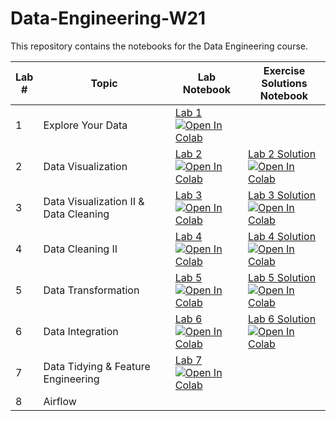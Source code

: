 # Data-Engineering-W21
This repository contains the notebooks for the Data Engineering course.

| Lab <br /> # | Topic | Lab <br /> Notebook | Exercise <br /> Solutions Notebook |
| --- | ----------- | ----- |----- |
| 1 | Explore Your Data| [Lab 1](https://github.com/raneemsultan/Data-Engineering-W21/blob/main/Lab1/Lab_1.ipynb)  <br /> [![Open In Colab](https://colab.research.google.com/assets/colab-badge.svg)](https://colab.research.google.com/github/raneemsultan/Data-Engineering-W21/blob/main/Lab1/Lab_1.ipynb)|
| 2 | Data Visualization| [Lab 2](https://github.com/raneemsultan/Data-Engineering-W21/blob/main/Lab2/Lab_2.ipynb)  <br /> [![Open In Colab](https://colab.research.google.com/assets/colab-badge.svg)](https://colab.research.google.com/github/raneemsultan/Data-Engineering-W21/blob/main/Lab2/Lab_2.ipynb)|[Lab 2 Solution](https://github.com/raneemsultan/Data-Engineering-W21/blob/main/Lab2/Lab_2_Task.ipynb)  <br /> [![Open In Colab](https://colab.research.google.com/assets/colab-badge.svg)](https://colab.research.google.com/github/raneemsultan/Data-Engineering-W21/blob/main/Lab2/Lab_2_Task.ipynb)
| 3 | Data Visualization II & Data Cleaning| [Lab 3](https://github.com/raneemsultan/Data-Engineering-W21/blob/main/Lab3/Lab_3_Data_Visualization_II_%26_Data_Cleaning.ipynb)  <br /> [![Open In Colab](https://colab.research.google.com/assets/colab-badge.svg)](https://colab.research.google.com/github/raneemsultan/Data-Engineering-W21/blob/main/Lab3/Lab_3_Data_Visualization_II_%26_Data_Cleaning.ipynb)|[Lab 3 Solution](https://github.com/raneemsultan/Data-Engineering-W21/blob/main/Lab3/Lab_3_Task.ipynb)  <br /> [![Open In Colab](https://colab.research.google.com/assets/colab-badge.svg)](https://colab.research.google.com/github/raneemsultan/Data-Engineering-W21/blob/main/Lab3/Lab_3_Task.ipynb)
| 4 |  Data Cleaning II| [Lab 4](https://github.com/raneemsultan/Data-Engineering-W21/blob/main/Lab4/Lab_4.ipynb)  <br /> [![Open In Colab](https://colab.research.google.com/assets/colab-badge.svg)](https://colab.research.google.com/github/raneemsultan/Data-Engineering-W21/blob/main/Lab4/Lab_4.ipynb)|[Lab 4 Solution](https://github.com/raneemsultan/Data-Engineering-W21/blob/main/Lab4/Lab4_Solutions.ipynb)  <br /> [![Open In Colab](https://colab.research.google.com/assets/colab-badge.svg)](https://colab.research.google.com/github/raneemsultan/Data-Engineering-W21/blob/main/Lab4/Lab4_Solutions.ipynb)
| 5 | Data Transformation | [Lab 5](https://github.com/raneemsultan/Data-Engineering-W21/blob/main/Lab5/Lab_5.ipynb)  <br /> [![Open In Colab](https://colab.research.google.com/assets/colab-badge.svg)](https://colab.research.google.com/github/raneemsultan/Data-Engineering-W21/blob/main/Lab5/Lab_5.ipynb)|[Lab 5 Solution](https://github.com/raneemsultan/Data-Engineering-W21/blob/main/Lab5/Lab5_Solutions.ipynb)  <br /> [![Open In Colab](https://colab.research.google.com/assets/colab-badge.svg)](https://colab.research.google.com/github/raneemsultan/Data-Engineering-W21/blob/main/Lab5/Lab5_Solutions.ipynb)
| 6 | Data Integration | [Lab 6](https://github.com/raneemsultan/Data-Engineering-W21/blob/main/Lab6/Lab6.ipynb)  <br /> [![Open In Colab](https://colab.research.google.com/assets/colab-badge.svg)](https://colab.research.google.com/github/raneemsultan/Data-Engineering-W21/blob/main/Lab6/Lab6.ipynb)|[Lab 6 Solution](https://github.com/raneemsultan/Data-Engineering-W21/blob/main/Lab6/Lab6_Solution.ipynb)  <br /> [![Open In Colab](https://colab.research.google.com/assets/colab-badge.svg)](https://colab.research.google.com/github/raneemsultan/Data-Engineering-W21/blob/main/Lab6/Lab6_Solution.ipynb)
| 7 | Data Tidying & Feature Engineering | [Lab 7](https://github.com/raneemsultan/Data-Engineering-W21/blob/main/Lab7/Lab8.ipynb)  <br /> [![Open In Colab](https://colab.research.google.com/assets/colab-badge.svg)](https://colab.research.google.com/github/raneemsultan/Data-Engineering-W21/blob/main/Lab7/Lab7.ipynb)|
| 8 | Airflow | | | 
